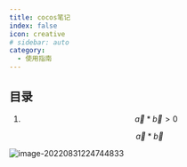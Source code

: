 ```yaml
---
title: cocos笔记
index: false
icon: creative
# sidebar: auto
category:
  - 使用指南
---
```


## 目录

1. $$
    \vec{a}* \vec{b}>0
   $$

   



$$ \vec{a}*\vec{b} $$ 

![image-20220831224744833](https://downloadflies.com/blog-img/image-20220831224744833.png)